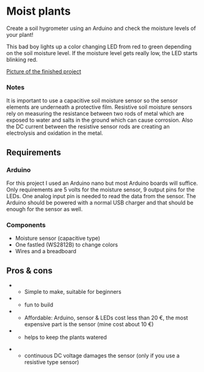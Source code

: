 # Moist plants

Create a soil hygrometer using an Arduino and check the moisture levels of your plant!

This bad boy lights up a color changing LED from red to green depending on the soil moisture level. If the moisture level gets really low, the LED starts blinking red.

[Picture of the finished project](https://www.flickr.com/photos/133800349@N02/26164452130/in/dateposted-public/)

### Notes

It is important to use a capacitive soil moisture sensor so the sensor elements are underneath a protective film. Resistive soil moisture sensors rely on measuring the resistance between two rods of metal which are exposed to water and salts in the ground which can cause corrosion. Also the DC current between the resistive sensor rods are creating an electrolysis and oxidation in the metal.

## Requirements

### Arduino

For this project I used an Arduino nano but most Arduino boards will suffice.
Only requirements are 5 volts for the moisture sensor, 9 output pins for the LEDs.
One analog input pin is needed to read the data from the sensor. The Arduino should be powered with a normal
USB charger and that should be enough for the sensor as well.

### Components

- Moisture sensor (capacitive type)
- One fastled (WS2812B) to change colors
- Wires and a breadboard

## Pros & cons

+ + Simple to make, suitable for beginners
+ + fun to build
+ + Affordable: Arduino, sensor & LEDs cost less than 20 €, the most expensive part is the sensor (mine cost about 10 €)
+ + helps to keep the plants watered
- - continuous DC voltage damages the sensor (only if you use a resistive type sensor)
